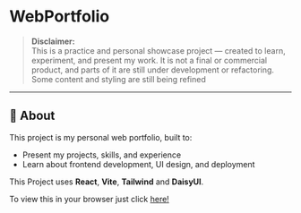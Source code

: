 # WebPortfolio

> **Disclaimer:**  
> This is a practice and personal showcase project — created to learn, experiment, and present my work.
> It is not a final or commercial product, and parts of it are still under development or refactoring. Some content and styling are still being refined


---

## 🧩 About

This project is my personal web portfolio, built to:

- Present my projects, skills, and experience
- Learn about frontend development, UI design, and deployment

This Project  uses **React**, **Vite**, **Tailwind** and **DaisyUI**.

To view this in your browser just click [here!](https://sfronauer.github.io/WebPortfolio/)
